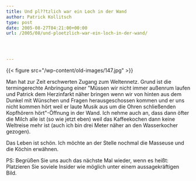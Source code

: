 ```yaml
---
title: Und pl??tzlich war ein Loch in der Wand
author: Patrick Kollitsch
type: post
date: 2005-08-27T04:21:00+00:00
url: /2005/08/und-ploetzlich-war-ein-loch-in-der-wand/




---
```

{{< figure src="/wp-content/old-images/147.jpg" >}}

Man hat zur Zeit erschwerten Zugang zum Weltennetz. Grund ist die termingerechte Anbringung einer "Müssen wir nicht immer außenrum laufen und Patrick dem Herzinfarkt näher bringen wenn wir von hinten aus dem Dunkel mit Wünschen und Fragen herausgeschossen kommen und er uns nicht kommen hört weil er laute Musik aus um die Ohren schließenden Kopfhörern hört"-Öffnung in der Wand. Ich nehme auch an, dass dann öfter die Milch alle ist (so wie jetzt eben) weil das Kaffeekochen dann keine Weltreise mehr ist (auch ich bin drei Meter näher an den Wasserkocher gezogen).

Das Leben ist schön. Ich möchte an der Stelle nochmal die Masseuse und die Köchin erwähnen.

PS: Begrüßen Sie uns auch das nächste Mal wieder, wenn es heißt: Platzieren Sie soviele Insider wie möglich unter einem aussagekräftigen Bild.
